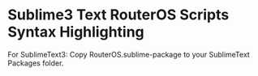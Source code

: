 Sublime3 Text RouterOS Scripts Syntax Highlighting
==================================================

For SublimeText3:
Copy RouterOS.sublime-package to your SublimeText Packages folder.